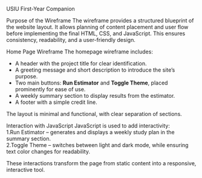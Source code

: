 USIU First-Year Companion

Purpose of the Wireframe
The wireframe provides a structured blueprint of the website layout. It allows planning of content placement and user flow before implementing the final HTML, CSS, and JavaScript. This ensures consistency, readability, and a user-friendly design.

Home Page Wireframe
The homepage wireframe includes:
- A header with the project title for clear identification.  
- A greeting message and short description to introduce the site’s purpose.  
- Two main buttons: **Run Estimator** and **Toggle Theme**, placed prominently for ease of use.  
- A weekly summary section to display results from the estimator.  
- A footer with a simple credit line.  

The layout is minimal and functional, with clear separation of sections.

Interaction with JavaScript
JavaScript is used to add interactivity:  
1.Run Estimator – generates and displays a weekly study plan in the summary section.  
2.Toggle Theme – switches between light and dark mode, while ensuring text color changes for readability.  

These interactions transform the page from static content into a responsive, interactive tool.

 